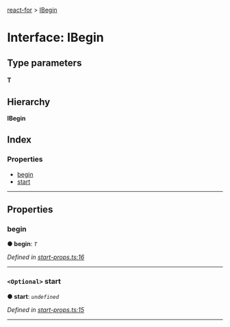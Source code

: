 [react-for](../README.md) > [IBegin](../interfaces/ibegin.md)

# Interface: IBegin

## Type parameters
#### T 
## Hierarchy

**IBegin**

## Index

### Properties

* [begin](ibegin.md#begin)
* [start](ibegin.md#start)

---

## Properties

<a id="begin"></a>

###  begin

**● begin**: *`T`*

*Defined in [start-props.ts:16](https://github.com/MJez29/react-for/blob/171c15c/src/start-props.ts#L16)*

___
<a id="start"></a>

### `<Optional>` start

**● start**: *`undefined`*

*Defined in [start-props.ts:15](https://github.com/MJez29/react-for/blob/171c15c/src/start-props.ts#L15)*

___

